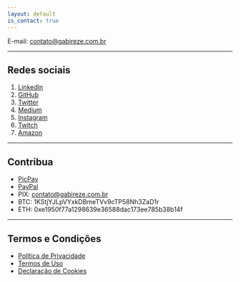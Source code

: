 ```yaml
---
layout: default
is_contact: true
---
```


E-mail: [contato@gabireze.com.br](mailto:contato@gabireze.com.br)

---

## Redes sociais

1. <a href="https://linkedin.com/in/gabireze" target="_blank">LinkedIn</a>
2. <a href="https://github.com/gabireze" target="_blank">GitHub</a>
3. <a href="https://twitter.com/mestreyu" target="_blank">Twitter</a>
4. <a href="https://gabireze.medium.com/" target="_blank">Medium</a>
5. <a href="https://www.instagram.com/gabireze" target="_blank">Instagram</a>
6. <a href="https://www.twitch.tv/gabireze" target="_blank">Twitch</a>
7. <a href="https://amzn.to/3r3HAPO" target="_blank">Amazon</a>

---

## Contribua

- <a href="https://app.picpay.com/user/gabireze" target="_blank">PicPay</a>
- <a href="https://www.paypal.com/donate/?cmd=_donations&business=S34UMJ23659VY&currency_code=BRL&source=url&Z3JncnB0=" target="_blank">PayPal</a>
- PIX: contato@gabireze.com.br
- BTC: 1KStjYJLpVYxkDBmeTVv9cTP58Nh3ZaD1r
- ETH: 0xe1950f77a1298639e36588dac173ee785b38b14f

---

## Termos e Condições

- [Política de Privacidade]({{site.url}}/ssspolitica-de-privacidade)
- [Termos de Uso]({{site.url}}/termos-de-uso)
- [Declaração de Cookies]({{site.url}}/cookies)
